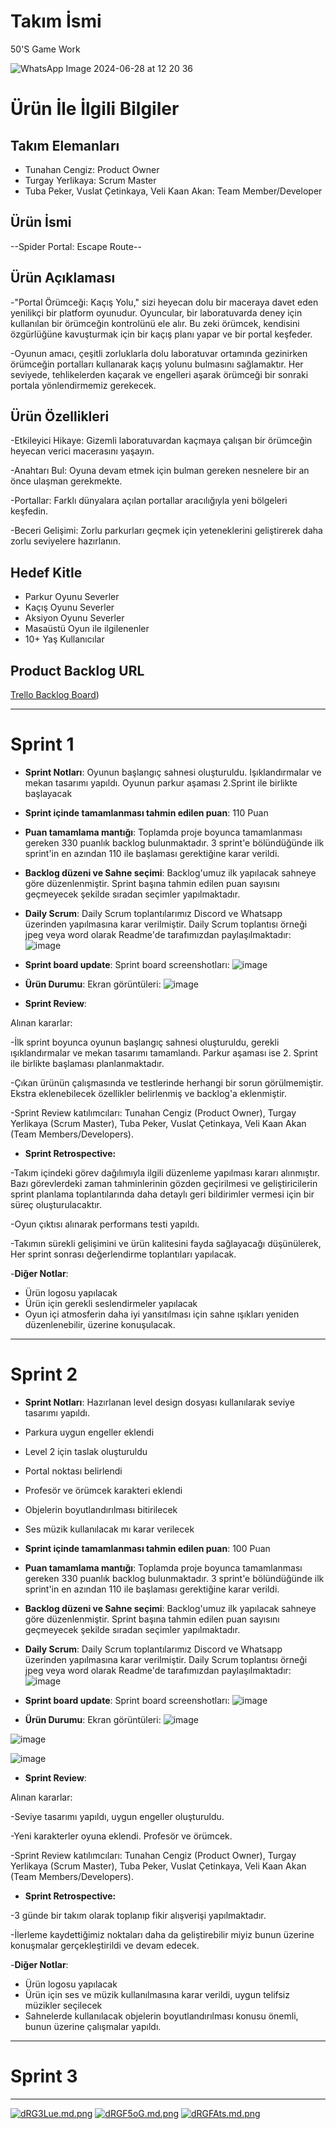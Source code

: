 # **Takım İsmi**

50'S Game Work

![WhatsApp Image 2024-06-28 at 12 20 36](https://github.com/Yerlikaya81/Bootcamp-50-GameProject/assets/153125470/d7101041-a381-4b5d-80bf-aa3fbb8e905b)

# Ürün İle İlgili Bilgiler

## Takım Elemanları

- Tunahan Cengiz: Product Owner
- Turgay Yerlikaya: Scrum Master
- Tuba Peker, Vuslat Çetinkaya, Veli Kaan Akan: Team Member/Developer

## Ürün İsmi

--Spider Portal: Escape Route--

## Ürün Açıklaması

-"Portal Örümceği: Kaçış Yolu," sizi heyecan dolu bir maceraya davet eden yenilikçi bir platform oyunudur. Oyuncular, bir laboratuvarda deney için kullanılan bir örümceğin kontrolünü ele alır. Bu zeki örümcek, kendisini özgürlüğüne kavuşturmak için bir kaçış planı yapar ve bir portal keşfeder.

-Oyunun amacı, çeşitli zorluklarla dolu laboratuvar ortamında gezinirken örümceğin portalları kullanarak kaçış yolunu bulmasını sağlamaktır. Her seviyede, tehlikelerden kaçarak ve engelleri aşarak örümceği bir sonraki portala yönlendirmemiz gerekecek.

## Ürün Özellikleri

-Etkileyici Hikaye: Gizemli laboratuvardan kaçmaya çalışan bir örümceğin heyecan verici macerasını yaşayın.

-Anahtarı Bul: Oyuna devam etmek için bulman gereken nesnelere bir an önce ulaşman gerekmekte.

-Portallar: Farklı dünyalara açılan portallar aracılığıyla yeni bölgeleri keşfedin.

-Beceri Gelişimi: Zorlu parkurları geçmek için yeteneklerini geliştirerek daha zorlu seviyelere hazırlanın.

## Hedef Kitle

- Parkur Oyunu Severler
- Kaçış Oyunu Severler
- Aksiyon Oyunu Severler
- Masaüstü Oyun ile ilgilenenler
- 10+ Yaş Kullanıcılar

## Product Backlog URL

[Trello Backlog Board](https://trello.com/b/518yycw7/50s-game-work))

---

# Sprint 1

- **Sprint Notları**: Oyunun başlangıç sahnesi oluşturuldu. Işıklandırmalar ve mekan tasarımı yapıldı. Oyunun parkur aşaması 2.Sprint ile birlikte başlayacak

- **Sprint içinde tamamlanması tahmin edilen puan**: 110 Puan

- **Puan tamamlama mantığı**: Toplamda proje boyunca tamamlanması gereken 330 puanlık backlog bulunmaktadır. 3 sprint'e bölündüğünde ilk sprint'in en azından 110 ile başlaması gerektiğine karar verildi.

- **Backlog düzeni ve Sahne seçimi**: Backlog'umuz ilk yapılacak sahneye göre düzenlenmiştir. Sprint başına tahmin edilen puan sayısını geçmeyecek şekilde sıradan seçimler yapılmaktadır.

- **Daily Scrum**: Daily Scrum toplantılarımız Discord ve Whatsapp üzerinden yapılmasına karar verilmiştir. Daily Scrum toplantısı örneği jpeg veya word olarak Readme'de tarafımızdan paylaşılmaktadır:
![image](https://github.com/Yerlikaya81/Bootcamp-50-GameProject/assets/153125470/fc7fd6b9-2021-45dd-a3f2-c11964523158)



- **Sprint board update**: Sprint board screenshotları: 
![image](https://github.com/tunadeveloper/Bootcamp-50-GameProject/assets/153125470/338b5bcf-5a02-428f-a632-b728e8b3b76a)


- **Ürün Durumu**: Ekran görüntüleri:
![image](https://github.com/tunadeveloper/Bootcamp-50-GameProject/assets/153125470/2aaa580d-96b7-4919-a8fb-d3fd7e3a3da2)


- **Sprint Review**: 

Alınan kararlar:

-İlk sprint boyunca oyunun başlangıç sahnesi oluşturuldu, gerekli ışıklandırmalar ve mekan tasarımı tamamlandı. Parkur aşaması ise 2. Sprint ile birlikte başlaması planlanmaktadır.

-Çıkan ürünün çalışmasında ve testlerinde herhangi bir sorun görülmemiştir. Ekstra eklenebilecek özellikler belirlenmiş ve backlog'a eklenmiştir.

-Sprint Review katılımcıları: Tunahan Cengiz (Product Owner), Turgay Yerlikaya (Scrum Master), Tuba Peker, Vuslat Çetinkaya, Veli Kaan Akan (Team Members/Developers).

- **Sprint Retrospective:**

-Takım içindeki görev dağılımıyla ilgili düzenleme yapılması kararı alınmıştır. Bazı görevlerdeki zaman tahminlerinin gözden geçirilmesi ve geliştiricilerin sprint planlama toplantılarında daha detaylı geri bildirimler vermesi için bir süreç oluşturulacaktır.

-Oyun çıktısı alınarak performans testi yapıldı.

-Takımın sürekli gelişimini ve ürün kalitesini fayda sağlayacağı düşünülerek, Her sprint sonrası değerlendirme toplantıları yapılacak.

-**Diğer Notlar**:
- Ürün logosu yapılacak
- Ürün için gerekli seslendirmeler yapılacak
- Oyun içi atmosferin daha iyi yansıtılması için sahne ışıkları yeniden düzenlenebilir, üzerine konuşulacak.
---

# Sprint 2
- **Sprint Notları**: Hazırlanan level design dosyası kullanılarak seviye tasarımı yapıldı.
- Parkura uygun engeller eklendi
- Level 2 için taslak oluşturuldu
- Portal noktası belirlendi
- Profesör ve örümcek karakteri eklendi
- Objelerin boyutlandırılması bitirilecek
- Ses müzik kullanılacak mı karar verilecek
  
- **Sprint içinde tamamlanması tahmin edilen puan**: 100 Puan

- **Puan tamamlama mantığı**: Toplamda proje boyunca tamamlanması gereken 330 puanlık backlog bulunmaktadır. 3 sprint'e bölündüğünde ilk sprint'in en azından 110 ile başlaması gerektiğine karar verildi.

- **Backlog düzeni ve Sahne seçimi**: Backlog'umuz ilk yapılacak sahneye göre düzenlenmiştir. Sprint başına tahmin edilen puan sayısını geçmeyecek şekilde sıradan seçimler yapılmaktadır.

- **Daily Scrum**: Daily Scrum toplantılarımız Discord ve Whatsapp üzerinden yapılmasına karar verilmiştir. Daily Scrum toplantısı örneği jpeg veya word olarak Readme'de tarafımızdan paylaşılmaktadır:
![image](https://github.com/user-attachments/assets/f87f4106-296a-4a6a-9b36-9e3d568546a5)



- **Sprint board update**: Sprint board screenshotları: 
![image](https://github.com/user-attachments/assets/5ef6da78-b8a0-4db9-9134-a299642337b0)


- **Ürün Durumu**: Ekran görüntüleri:
![image](https://github.com/user-attachments/assets/2bcf80d7-c696-4646-a360-623b37b6296f)

![image](https://github.com/user-attachments/assets/7c50681f-148d-4e4c-bb48-afd1343a24b1)

![image](https://github.com/user-attachments/assets/7c57123c-8883-434e-8d83-324d42543459)


- **Sprint Review**: 

Alınan kararlar:

-Seviye tasarımı yapıldı, uygun engeller oluşturuldu.

-Yeni karakterler oyuna eklendi. Profesör ve örümcek.

-Sprint Review katılımcıları: Tunahan Cengiz (Product Owner), Turgay Yerlikaya (Scrum Master), Tuba Peker, Vuslat Çetinkaya, Veli Kaan Akan (Team Members/Developers).

- **Sprint Retrospective:**

-3 günde bir takım olarak toplanıp fikir alışverişi yapılmaktadır.

-İlerleme kaydettiğimiz noktaları daha da geliştirebilir miyiz bunun üzerine konuşmalar gerçekleştirildi ve devam edecek.

-**Diğer Notlar**:
- Ürün logosu yapılacak
- Ürün için ses ve müzik kullanılmasına karar verildi, uygun telifsiz müzikler seçilecek
- Sahnelerde kullanılacak objelerin boyutlandırılması konusu önemli, bunun üzerine çalışmalar yapıldı.

---

# Sprint 3

---
[![dRG3Lue.md.png](https://iili.io/dRG3Lue.md.png)](https://freeimage.host/i/dRG3Lue)
[![dRGF5oG.md.png](https://iili.io/dRGF5oG.md.png)](https://freeimage.host/i/dRGF5oG)
[![dRGFAts.md.png](https://iili.io/dRGFAts.md.png)](https://freeimage.host/i/dRGFAts)
